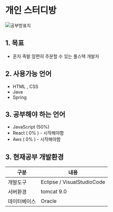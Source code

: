 # 개인 스터디방
![공부방표지](https://user-images.githubusercontent.com/84490050/178391502-65018af9-e17b-403f-a2b0-a30e28a7e72b.png)

## 1. 목표 
* 혼자 족발 맘편히 주문할 수 있는 풀스택 개발자 


## 2. 사용가능 언어
* HTML , CSS 
* Java  
* Spring 

## 3. 공부해야 하는 언어
* JavaScript (50%) 
* React ( 0% ) - 시작해야함 
* Aws ( 0% ) - 시작해야함 

## 3. 현재공부 개발환경
|구분|내용|
|------|---|
|개발도구|Eclipse / VisualStudioCode|
|서버환경|tomcat 9.0|
|데이터베이스|Oracle|


